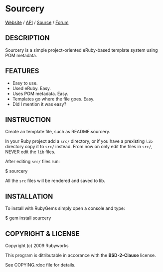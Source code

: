 # Sourcery

[Website](http://rubyworks.github.com/sourcery) /
[API](http://rubydoc.info/gems/sourcery) /
[Source](http://github.com/proutils/sourcery) /
[Forum](http://googlegroups.com/group/rubyworks-mailinglist)


## DESCRIPTION

Sourcery is a simple project-oriented eRuby-based template system
using POM metadata.


## FEATURES

* Easy to use.
* Used eRuby. Easy.
* Uses POM metadata. Easy.
* Templates go where the file goes. Easy.
* Did I mention it was easy?


## INSTRUCTION

Create an template file, such as README.sourcery.

In your Ruby project add a `src/`  directory, or if you have
a prexisting `lib` directory copy it to `src/` instead. From
now on only edit the files in `src/`, NEVER edit the `lib` files.

After editing `src/` files run:

  $ sourcery

All the `src` files will be rendered and saved to lib.


## INSTALLATION

To install with RubyGems simply open a console and type:

  $ gem install sourcery


## COPYRIGHT & LICENSE

Copyright (c) 2009 Rubyworks

This program is ditributable in accorance with the **BSD-2-Clause** license.

See COPYING.rdoc file for details.

